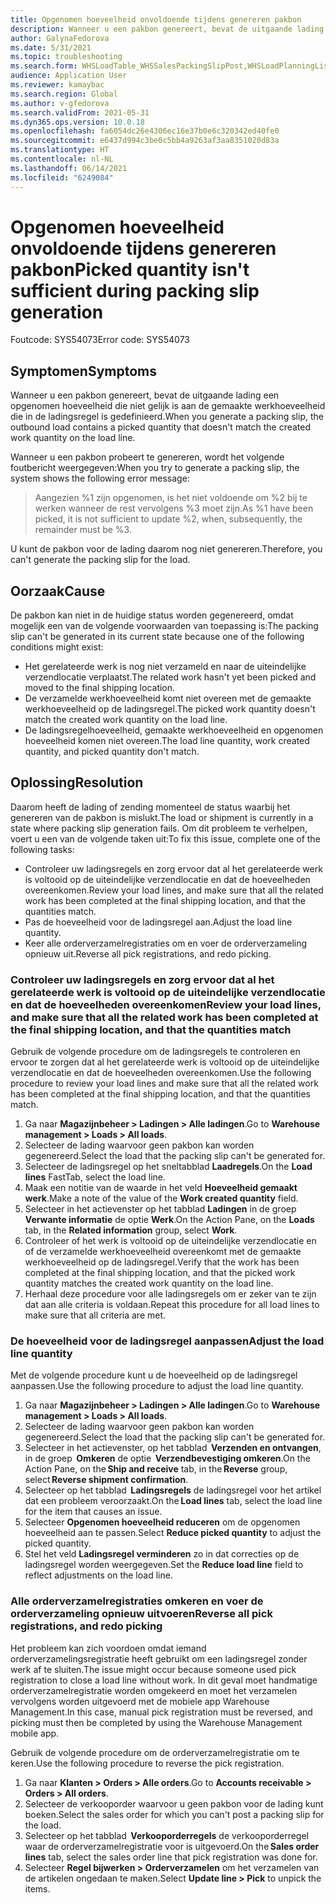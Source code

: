 ```yaml
---
title: Opgenomen hoeveelheid onvoldoende tijdens genereren pakbon
description: Wanneer u een pakbon genereert, bevat de uitgaande lading een opgenomen hoeveelheid die niet gelijk is aan de gemaakte werkhoeveelheid die in de ladingsregel is gedefinieerd.
author: GalynaFedorova
ms.date: 5/31/2021
ms.topic: troubleshooting
ms.search.form: WHSLoadTable_WHSSalesPackingSlipPost,WHSLoadPlanningListPage_WHSSalesPackingSlipPost,WHSLoadPlanningWorkbench_WHSSalesPackingSlipPost
audience: Application User
ms.reviewer: kamaybac
ms.search.region: Global
ms.author: v-gfedorova
ms.search.validFrom: 2021-05-31
ms.dyn365.ops.version: 10.0.18
ms.openlocfilehash: fa6054dc26e4306ec16e37b0e6c320342ed40fe0
ms.sourcegitcommit: e6437d994c3be0c5bb4a9263af3aa8351020d83a
ms.translationtype: HT
ms.contentlocale: nl-NL
ms.lasthandoff: 06/14/2021
ms.locfileid: "6249084"
---
```

# <a name="picked-quantity-isnt-sufficient-during-packing-slip-generation"></a><span data-ttu-id="0f449-103">Opgenomen hoeveelheid onvoldoende tijdens genereren pakbon</span><span class="sxs-lookup"><span data-stu-id="0f449-103">Picked quantity isn't sufficient during packing slip generation</span></span>

<span data-ttu-id="0f449-104">Foutcode: SYS54073</span><span class="sxs-lookup"><span data-stu-id="0f449-104">Error code: SYS54073</span></span>

## <a name="symptoms"></a><span data-ttu-id="0f449-105">Symptomen</span><span class="sxs-lookup"><span data-stu-id="0f449-105">Symptoms</span></span>

<span data-ttu-id="0f449-106">Wanneer u een pakbon genereert, bevat de uitgaande lading een opgenomen hoeveelheid die niet gelijk is aan de gemaakte werkhoeveelheid die in de ladingsregel is gedefinieerd.</span><span class="sxs-lookup"><span data-stu-id="0f449-106">When you generate a packing slip, the outbound load contains a picked quantity that doesn't match the created work quantity on the load line.</span></span>

<span data-ttu-id="0f449-107">Wanneer u een pakbon probeert te genereren, wordt het volgende foutbericht weergegeven:</span><span class="sxs-lookup"><span data-stu-id="0f449-107">When you try to generate a packing slip, the system shows the following error message:</span></span>

> <span data-ttu-id="0f449-108">Aangezien %1 zijn opgenomen, is het niet voldoende om %2 bij te werken wanneer de rest vervolgens %3 moet zijn.</span><span class="sxs-lookup"><span data-stu-id="0f449-108">As %1 have been picked, it is not sufficient to update %2, when, subsequently, the remainder must be %3.</span></span>

<span data-ttu-id="0f449-109">U kunt de pakbon voor de lading daarom nog niet genereren.</span><span class="sxs-lookup"><span data-stu-id="0f449-109">Therefore, you can't generate the packing slip for the load.</span></span>

## <a name="cause"></a><span data-ttu-id="0f449-110">Oorzaak</span><span class="sxs-lookup"><span data-stu-id="0f449-110">Cause</span></span>

<span data-ttu-id="0f449-111">De pakbon kan niet in de huidige status worden gegenereerd, omdat mogelijk een van de volgende voorwaarden van toepassing is:</span><span class="sxs-lookup"><span data-stu-id="0f449-111">The packing slip can't be generated in its current state because one of the following conditions might exist:</span></span>

- <span data-ttu-id="0f449-112">Het gerelateerde werk is nog niet verzameld en naar de uiteindelijke verzendlocatie verplaatst.</span><span class="sxs-lookup"><span data-stu-id="0f449-112">The related work hasn't yet been picked and moved to the final shipping location.</span></span>
- <span data-ttu-id="0f449-113">De verzamelde werkhoeveelheid komt niet overeen met de gemaakte werkhoeveelheid op de ladingsregel.</span><span class="sxs-lookup"><span data-stu-id="0f449-113">The picked work quantity doesn't match the created work quantity on the load line.</span></span>
- <span data-ttu-id="0f449-114">De ladingsregelhoeveelheid, gemaakte werkhoeveelheid en opgenomen hoeveelheid komen niet overeen.</span><span class="sxs-lookup"><span data-stu-id="0f449-114">The load line quantity, work created quantity, and picked quantity don't match.</span></span>

## <a name="resolution"></a><span data-ttu-id="0f449-115">Oplossing</span><span class="sxs-lookup"><span data-stu-id="0f449-115">Resolution</span></span>

<span data-ttu-id="0f449-116">Daarom heeft de lading of zending momenteel de status waarbij het genereren van de pakbon is mislukt.</span><span class="sxs-lookup"><span data-stu-id="0f449-116">The load or shipment is currently in a state where packing slip generation fails.</span></span> <span data-ttu-id="0f449-117">Om dit probleem te verhelpen, voert u een van de volgende taken uit:</span><span class="sxs-lookup"><span data-stu-id="0f449-117">To fix this issue, complete one of the following tasks:</span></span>

- <span data-ttu-id="0f449-118">Controleer uw ladingsregels en zorg ervoor dat al het gerelateerde werk is voltooid op de uiteindelijke verzendlocatie en dat de hoeveelheden overeenkomen.</span><span class="sxs-lookup"><span data-stu-id="0f449-118">Review your load lines, and make sure that all the related work has been completed at the final shipping location, and that the quantities match.</span></span>
- <span data-ttu-id="0f449-119">Pas de hoeveelheid voor de ladingsregel aan.</span><span class="sxs-lookup"><span data-stu-id="0f449-119">Adjust the load line quantity.</span></span>
- <span data-ttu-id="0f449-120">Keer alle orderverzamelregistraties om en voer de orderverzameling opnieuw uit.</span><span class="sxs-lookup"><span data-stu-id="0f449-120">Reverse all pick registrations, and redo picking.</span></span>

### <a name="review-your-load-lines-and-make-sure-that-all-the-related-work-has-been-completed-at-the-final-shipping-location-and-that-the-quantities-match"></a><span data-ttu-id="0f449-121">Controleer uw ladingsregels en zorg ervoor dat al het gerelateerde werk is voltooid op de uiteindelijke verzendlocatie en dat de hoeveelheden overeenkomen</span><span class="sxs-lookup"><span data-stu-id="0f449-121">Review your load lines, and make sure that all the related work has been completed at the final shipping location, and that the quantities match</span></span>

<span data-ttu-id="0f449-122">Gebruik de volgende procedure om de ladingsregels te controleren en ervoor te zorgen dat al het gerelateerde werk is voltooid op de uiteindelijke verzendlocatie en dat de hoeveelheden overeenkomen.</span><span class="sxs-lookup"><span data-stu-id="0f449-122">Use the following procedure to review your load lines and make sure that all the related work has been completed at the final shipping location, and that the quantities match.</span></span>

1. <span data-ttu-id="0f449-123">Ga naar **Magazijnbeheer \> Ladingen \> Alle ladingen**.</span><span class="sxs-lookup"><span data-stu-id="0f449-123">Go to **Warehouse management \> Loads \> All loads**.</span></span>
1. <span data-ttu-id="0f449-124">Selecteer de lading waarvoor geen pakbon kan worden gegenereerd.</span><span class="sxs-lookup"><span data-stu-id="0f449-124">Select the load that the packing slip can't be generated for.</span></span>
1. <span data-ttu-id="0f449-125">Selecteer de ladingsregel op het sneltabblad **Laadregels**.</span><span class="sxs-lookup"><span data-stu-id="0f449-125">On the **Load lines** FastTab, select the load line.</span></span>
1. <span data-ttu-id="0f449-126">Maak een notitie van de waarde in het veld **Hoeveelheid gemaakt werk**.</span><span class="sxs-lookup"><span data-stu-id="0f449-126">Make a note of the value of the **Work created quantity** field.</span></span>
1. <span data-ttu-id="0f449-127">Selecteer in het actievenster op het tabblad **Ladingen** in de groep **Verwante informatie** de optie **Werk**.</span><span class="sxs-lookup"><span data-stu-id="0f449-127">On the Action Pane, on the **Loads** tab, in the **Related information** group, select **Work**.</span></span>
1. <span data-ttu-id="0f449-128">Controleer of het werk is voltooid op de uiteindelijke verzendlocatie en of de verzamelde werkhoeveelheid overeenkomt met de gemaakte werkhoeveelheid op de ladingsregel.</span><span class="sxs-lookup"><span data-stu-id="0f449-128">Verify that the work has been completed at the final shipping location, and that the picked work quantity matches the created work quantity on the load line.</span></span>
1. <span data-ttu-id="0f449-129">Herhaal deze procedure voor alle ladingsregels om er zeker van te zijn dat aan alle criteria is voldaan.</span><span class="sxs-lookup"><span data-stu-id="0f449-129">Repeat this procedure for all load lines to make sure that all criteria are met.</span></span>

### <a name="adjust-the-load-line-quantity"></a><span data-ttu-id="0f449-130">De hoeveelheid voor de ladingsregel aanpassen</span><span class="sxs-lookup"><span data-stu-id="0f449-130">Adjust the load line quantity</span></span>

<span data-ttu-id="0f449-131">Met de volgende procedure kunt u de hoeveelheid op de ladingsregel aanpassen.</span><span class="sxs-lookup"><span data-stu-id="0f449-131">Use the following procedure to adjust the load line quantity.</span></span>

1. <span data-ttu-id="0f449-132">Ga naar **Magazijnbeheer \> Ladingen \> Alle ladingen**.</span><span class="sxs-lookup"><span data-stu-id="0f449-132">Go to **Warehouse management \> Loads \> All loads**.</span></span>
1. <span data-ttu-id="0f449-133">Selecteer de lading waarvoor geen pakbon kan worden gegenereerd.</span><span class="sxs-lookup"><span data-stu-id="0f449-133">Select the load that the packing slip can't be generated for.</span></span>
1. <span data-ttu-id="0f449-134">Selecteer in het actievenster, op het tabblad  **Verzenden en ontvangen**, in de groep  **Omkeren** de optie  **Verzendbevestiging omkeren**.</span><span class="sxs-lookup"><span data-stu-id="0f449-134">On the Action Pane, on the **Ship and receive** tab, in the **Reverse** group, select **Reverse shipment confirmation**.</span></span>
1. <span data-ttu-id="0f449-135">Selecteer op het tabblad  **Ladingsregels** de ladingsregel voor het artikel dat een probleem veroorzaakt.</span><span class="sxs-lookup"><span data-stu-id="0f449-135">On the **Load lines** tab, select the load line for the item that causes an issue.</span></span>
1. <span data-ttu-id="0f449-136">Selecteer **Opgenomen hoeveelheid reduceren** om de opgenomen hoeveelheid aan te passen.</span><span class="sxs-lookup"><span data-stu-id="0f449-136">Select **Reduce picked quantity** to adjust the picked quantity.</span></span>
1. <span data-ttu-id="0f449-137">Stel het veld **Ladingsregel verminderen** zo in dat correcties op de ladingsregel worden weergegeven.</span><span class="sxs-lookup"><span data-stu-id="0f449-137">Set the **Reduce load line** field to reflect adjustments on the load line.</span></span>

### <a name="reverse-all-pick-registrations-and-redo-picking"></a><span data-ttu-id="0f449-138">Alle orderverzamelregistraties omkeren en voer de orderverzameling opnieuw uitvoeren</span><span class="sxs-lookup"><span data-stu-id="0f449-138">Reverse all pick registrations, and redo picking</span></span>

<span data-ttu-id="0f449-139">Het probleem kan zich voordoen omdat iemand orderverzamelingsregistratie heeft gebruikt om een ladingsregel zonder werk af te sluiten.</span><span class="sxs-lookup"><span data-stu-id="0f449-139">The issue might occur because someone used pick registration to close a load line without work.</span></span> <span data-ttu-id="0f449-140">In dit geval moet handmatige orderverzamelregistratie worden omgekeerd en moet het verzamelen vervolgens worden uitgevoerd met de mobiele app Warehouse Management.</span><span class="sxs-lookup"><span data-stu-id="0f449-140">In this case, manual pick registration must be reversed, and picking must then be completed by using the Warehouse Management mobile app.</span></span>

<span data-ttu-id="0f449-141">Gebruik de volgende procedure om de orderverzamelregistratie om te keren.</span><span class="sxs-lookup"><span data-stu-id="0f449-141">Use the following procedure to reverse the pick registration.</span></span>

1. <span data-ttu-id="0f449-142">Ga naar **Klanten \> Orders \> Alle orders**.</span><span class="sxs-lookup"><span data-stu-id="0f449-142">Go to **Accounts receivable \> Orders \> All orders**.</span></span>
1. <span data-ttu-id="0f449-143">Selecteer de verkooporder waarvoor u geen pakbon voor de lading kunt boeken.</span><span class="sxs-lookup"><span data-stu-id="0f449-143">Select the sales order for which you can't post a packing slip for the load.</span></span>
1. <span data-ttu-id="0f449-144">Selecteer op het tabblad  **Verkooporderregels** de verkooporderregel waar de orderverzamelregistratie voor is uitgevoerd.</span><span class="sxs-lookup"><span data-stu-id="0f449-144">On the **Sales order lines** tab, select the sales order line that pick registration was done for.</span></span>
1. <span data-ttu-id="0f449-145">Selecteer **Regel bijwerken \> Orderverzamelen** om het verzamelen van de artikelen ongedaan te maken.</span><span class="sxs-lookup"><span data-stu-id="0f449-145">Select **Update line \> Pick** to unpick the items.</span></span>
